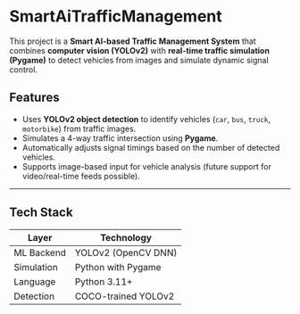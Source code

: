 # SmartAiTrafficManagement

This project is a **Smart AI-based Traffic Management System** that combines **computer vision (YOLOv2)** with **real-time traffic simulation (Pygame)** to detect vehicles from images and simulate dynamic signal control.

##  Features

-  Uses **YOLOv2 object detection** to identify vehicles (`car`, `bus`, `truck`, `motorbike`) from traffic images.
-  Simulates a 4-way traffic intersection using **Pygame**.
-  Automatically adjusts signal timings based on the number of detected vehicles.
-  Supports image-based input for vehicle analysis (future support for video/real-time feeds possible).

---

##  Tech Stack

| Layer        | Technology             |
|-------------|------------------------|
| ML Backend  | YOLOv2 (OpenCV DNN)    |
| Simulation  | Python with Pygame     |
| Language    | Python 3.11+           |
| Detection   | COCO-trained YOLOv2    |



